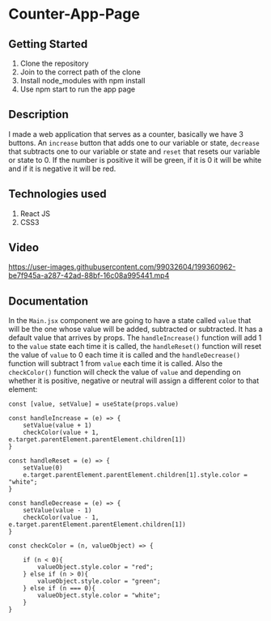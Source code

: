 # Counter-App-Page

## Getting Started

1. Clone the repository
2. Join to the correct path of the clone
3. Install node_modules with npm install
4. Use npm start to run the app page

## Description

I made a web application that serves as a counter, basically we have 3 buttons. An `increase` button that adds one to our variable or state, `decrease` that subtracts one to our variable or state and `reset` that resets our variable or state to 0. If the number is positive it will be green, if it is 0 it will be white and if it is negative it will be red.

## Technologies used

1. React JS
2. CSS3

## Video

https://user-images.githubusercontent.com/99032604/199360962-be7f945a-a287-42ad-88bf-16c08a995441.mp4

## Documentation

In the `Main.jsx` component we are going to have a state called `value` that will be the one whose value will be added, subtracted or subtracted. It has a default value that arrives by props. The `handleIncrease()` function will add 1 to the `value` state each time it is called, the `handleReset()` function will reset the value of `value` to 0 each time it is called and the `handleDecrease()` function will subtract 1 from `value` each time it is called. Also the `checkColor()` function will check the value of `value` and depending on whether it is positive, negative or neutral will assign a different color to that element:

```
const [value, setValue] = useState(props.value)

const handleIncrease = (e) => {
    setValue(value + 1)
    checkColor(value + 1, e.target.parentElement.parentElement.children[1])
}

const handleReset = (e) => {
    setValue(0)
    e.target.parentElement.parentElement.children[1].style.color = "white";
}

const handleDecrease = (e) => {
    setValue(value - 1)
    checkColor(value - 1, e.target.parentElement.parentElement.children[1])
}

const checkColor = (n, valueObject) => {

    if (n < 0){
        valueObject.style.color = "red";
    } else if (n > 0){
        valueObject.style.color = "green";
    } else if (n === 0){
        valueObject.style.color = "white";
    }
}
```
